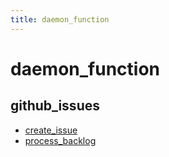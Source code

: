 ```yaml
---
title: daemon_function
---
```

# daemon_function

## github_issues

* [create_issue](github_issues#create_issue)
* [process_backlog](github_issues#process_backlog)
